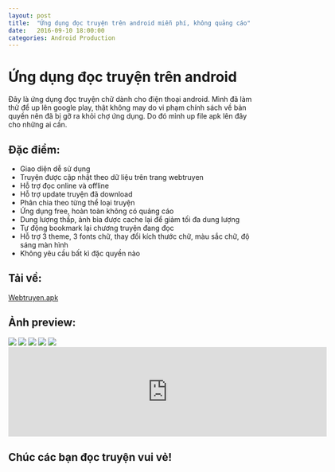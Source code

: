```yaml
---
layout: post
title:  "Ứng dụng đọc truyện trên android miễn phí, không quảng cáo"
date:   2016-09-10 18:00:00
categories: Android Production
---
```

# Ứng dụng đọc truyện trên android

Đây là ứng dụng đọc truyện chữ dành cho điện thoại android. Mình đã làm thử để up lên google play, thật không may do vi phạm chính sách về bản quyền nên đã bị gỡ ra khỏi chợ ứng dụng. Do đó mình up file apk lên đây cho những ai cần.

## Đặc điểm:
<ul>
<li>Giao diện dễ sử dụng</li>
<li>Truyện được cập nhật theo dữ liệu trên trang webtruyen</li>
<li>Hỗ trợ đọc online và offline</li>
<li>Hỗ trợ update truyện đã download</li>
<li>Phân chia theo từng thể loại truyện</li>
<li>Ứng dụng free, hoàn toàn không có quảng cáo</li>
<li>Dung lượng thấp, ảnh bìa được cache lại để giảm tối đa dung lượng</li>
<li>Tự động bookmark lại chương truyện đang đọc</li>
<li>Hỗ trợ 3 theme, 3 fonts chữ, thay đổi kích thước chữ, màu sắc chữ, độ sáng màn hình</li>
<li>Không yêu cầu bất kì đặc quyền nào</li>
</ul>

## Tải về:

[Webtruyen.apk](https://raw.githubusercontent.com/luyentm/luyentm.github.io/master/_data/app/WebtruyenV9.apk)


## Ảnh preview:

<img src="https://luyentm.github.io/assets/webtruyen/1.png">

<img src="https://luyentm.github.io/assets/webtruyen/2.png">

<img src="https://luyentm.github.io/assets/webtruyen/3.png">

<img src="https://luyentm.github.io/assets/webtruyen/4.png">

<img src="https://luyentm.github.io/assets/webtruyen/5.png">

<iframe scrolling="no" width="640" height="180" src="http://mp3.zing.vn/embed/song/ZW7UEA0C?start=true" frameborder="0" allowfullscreen="true"></iframe>

## Chúc các bạn đọc truyện vui vẻ!

